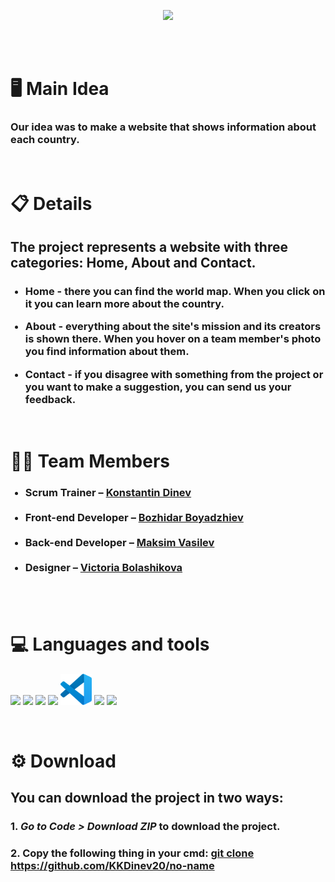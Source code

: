 <br></br>
<p align="center">
  <img src="https://cdn.discordapp.com/attachments/938492917725671424/952561082738810940/logo-horizontal.png">
</p>
<br></br>

<h1>🖥️ Main Idea</h1>
<p><h3>Our idea was to make a website that shows information about each country.</h3></p>
<br>
<h1>📋 Details</h1>
<p><h2>The project represents a website with three categories: Home, About and Contact. </h2>
  <ul>
    <h3><li><p> Home - there you can find the world map.  When you click on it you can learn more about the country.</p></li>  
    <li><p> About - everything about the site's mission and its creators is shown there. When you hover on a team member's photo you find information about them.</p></li>  
    <li><p> Contact - if you disagree with something from the project or you want to make a suggestion, you can send us your feedback.</p></li></h3> 
  </ul>
<br>
<h1>👨‍💻 Team Members </h1>
<ul>
<h3><li>Scrum Trainer – <a href="https://github.com/KKDinev20"> Konstantin Dinev </a></li><br>
<li>Front-end Developer – <a href="https://github.com/BPBoyadzhiev20"> Bozhidar Boyadzhiev</a></li><br>
<li>Back-end Developer – <a href="https://github.com/MDVasilevl20"> Maksim Vasilev </a></li><br>
<li>Designer – <a href="https://github.com/VVBolashikova20"> Victoria Bolashikova </a></li><br></h3>
  </ul>
<br>
<h1>💻 Languages and tools </h1>
<p float="left">
 <img height = 50 src="https://cdn.discordapp.com/attachments/941026316482936902/952555233496666122/html5-logo-png-transparent.png" /> </a> 
 <img height = 50 src="https://cdn.discordapp.com/attachments/941026316482936902/952554338599964692/kisspng-web-development-cascading-style-sheets-css3-html-5ae480845f38f3.0110241015249245483901.png" /> </a> 
 <img height = 50 src="https://cdn.discordapp.com/attachments/941026316482936902/952556413652176896/kindpng_1718046.png" /> </a> 
 <img height = 50  src="https://upload.wikimedia.org/wikipedia/commons/thumb/c/c9/JSON_vector_logo.svg/2048px-JSON_vector_logo.svg.png" /></a> 
  <img height = 50 src="https://raw.githubusercontent.com/github/explore/80688e429a7d4ef2fca1e82350fe8e3517d3494d/topics/visual-studio-code/visual-studio-code.png" /></a> 
 <img height = 50  src="https://cdn.discordapp.com/attachments/941026316482936902/953303972226142278/Picture1.png" /></a> 
 <img height = 50  src="https://upload.wikimedia.org/wikipedia/commons/thumb/7/73/Calligrakrita-base.svg/600px-Calligrakrita-base.svg.png?20220209122951" /></a> 
</p>
<br>
<h1>⚙️ Download</h1>
<h2>You can download the project in two ways:
  <h3>1. <i>Go to Code > Download ZIP</i> to download the project.</h3>
<h3>2. Copy the following thing in your cmd: <u>git clone https://github.com/KKDinev20/no-name</u></h3>
</h2>
